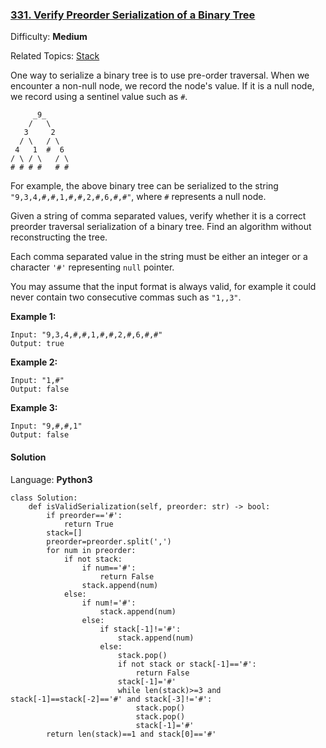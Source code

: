 ### [331\. Verify Preorder Serialization of a Binary Tree](https://leetcode.com/problems/verify-preorder-serialization-of-a-binary-tree/)

Difficulty: **Medium**  

Related Topics: [Stack](https://leetcode.com/tag/stack/)


One way to serialize a binary tree is to use pre-order traversal. When we encounter a non-null node, we record the node's value. If it is a null node, we record using a sentinel value such as `#`.

```
     _9_
    /   \
   3     2
  / \   / \
 4   1  #  6
/ \ / \   / \
# # # #   # #
```

For example, the above binary tree can be serialized to the string `"9,3,4,#,#,1,#,#,2,#,6,#,#"`, where `#` represents a null node.

Given a string of comma separated values, verify whether it is a correct preorder traversal serialization of a binary tree. Find an algorithm without reconstructing the tree.

Each comma separated value in the string must be either an integer or a character `'#'` representing `null` pointer.

You may assume that the input format is always valid, for example it could never contain two consecutive commas such as `"1,,3"`.

**Example 1:**

```
Input: "9,3,4,#,#,1,#,#,2,#,6,#,#"
Output: true
```

**Example 2:**

```
Input: "1,#"
Output: false
```

**Example 3:**

```
Input: "9,#,#,1"
Output: false
```


#### Solution

Language: **Python3**

```python3
class Solution:
    def isValidSerialization(self, preorder: str) -> bool:
        if preorder=='#':
            return True
        stack=[]
        preorder=preorder.split(',')
        for num in preorder:
            if not stack:
                if num=='#':
                    return False
                stack.append(num)
            else:
                if num!='#':
                    stack.append(num)
                else:
                    if stack[-1]!='#':
                        stack.append(num)
                    else:
                        stack.pop()
                        if not stack or stack[-1]=='#':
                            return False
                        stack[-1]='#'
                        while len(stack)>=3 and stack[-1]==stack[-2]=='#' and stack[-3]!='#':
                            stack.pop()
                            stack.pop()
                            stack[-1]='#'
        return len(stack)==1 and stack[0]=='#'
```